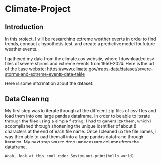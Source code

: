 # Climate-Project

## Introduction
In this project, I will be researching extreme weather events in order to find trends, conduct a hypothesis test, and create a predictive model for future weather events.

I gathered my data from the climate.gov website, where I downloaded csv files of severe storms and extreme events from 1950-2024. Here is the url of the base website: https://www.climate.gov/maps-data/dataset/severe-storms-and-extreme-events-data-table

Here is some information about the dataset:

## Data Cleaning
My first step was to iterate through all the different zip files of csv files and load them into one large pandas dataframe. In order to be able to iterate through the files using a simple f string, I had to generalize them, which I accomplished through shortening the unique identifier of about 8 characters at the end of each file name. Once I cleaned up the file names, I was then able to load them all into a large pandas dataframe through iteration. My next step was to drop unnecessary columns from the dataframe. 

```
Woah, look at this cool code: System.out.print(hello world)
```
